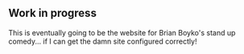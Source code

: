 ## Work in progress

This is eventually going to be the website for Brian Boyko's stand up comedy... if I can get the damn site configured correctly!
